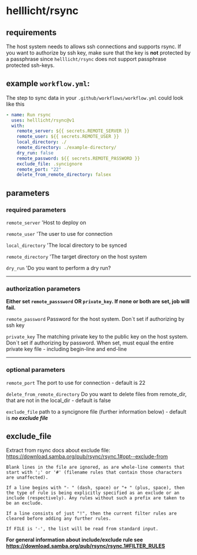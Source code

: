 # helllicht/rsync

## requirements
The host system needs to allows ssh connections and supports rsync.
If you want to authorize by ssh key, make sure that the key is **not** protected by a passphrase since ```helllicht/rsync``` does not support passphrase protected ssh-keys.

## example `workflow.yml`:
The step to sync data in your ```.github/workflows/workflow.yml``` could look like this

```yml
- name: Run rsync
  uses: helllicht/rsync@v1
  with:
    remote_server: ${{ secrets.REMOTE_SERVER }}
    remote_user: ${{ secrets.REMOTE_USER }}
    local_directory: ./
    remote_directory: ./example-directory/
    dry_run: false
    remote_password: ${{ secrets.REMOTE_PASSWORD }}
    exclude_file: .syncignore
    remote_port: "22"
    delete_from_remote_directory: falsex
```

## parameters
### required parameters

```remote_server``` 'Host to deploy on

```remote_user``` 'The user to use for connection

```local_directory``` 'The local directory to be synced

```remote_directory``` 'The target directory on the host system

```dry_run``` 'Do you want to perform a dry run?

---
### authorization parameters
**Either set ```remote_passsword``` OR ```private_key```. If none or both are set, job will fail.**

```remote_password``` Password for the host system. Don`t set if authorizing by ssh key

```private_key``` The matching private key to the public key on the host system. Don`t set if authorizing by password. When set, must equal the entire private key file - including begin-line and end-line

---
### optional parameters
```remote_port``` The port to use for connection - default is 22

```delete_from_remote_directory``` Do you want to delete files from remote_dir, that are not in the local_dir - default is false

```exclude_file``` path to a syncignore file (further information below) - default is ***no exclude file***


## exclude_file

Extract from rsync docs about exclude file: https://download.samba.org/pub/rsync/rsync.1#opt--exclude-from

```
Blank lines in the file are ignored, as are whole-line comments that start with ';' or '#' (filename rules that contain those characters are unaffected).

If a line begins with "- " (dash, space) or "+ " (plus, space), then the type of rule is being explicitly specified as an exclude or an include (respectively). Any rules without such a prefix are taken to be an exclude.

If a line consists of just "!", then the current filter rules are cleared before adding any further rules.

If FILE is '-', the list will be read from standard input.
```

**For general information about include/exclude rule see https://download.samba.org/pub/rsync/rsync.1#FILTER_RULES**

